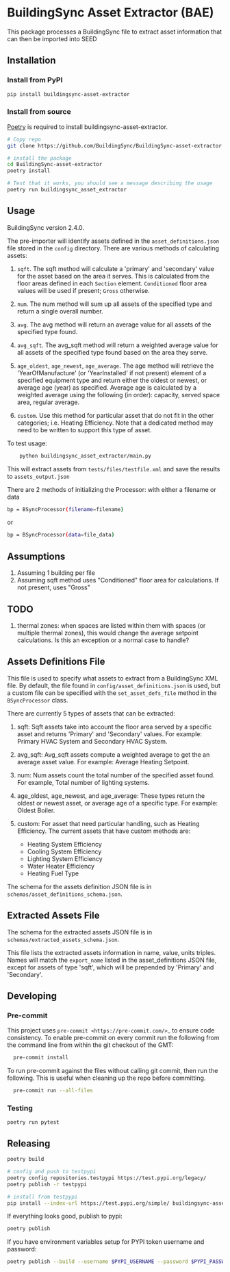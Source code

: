 # BuildingSync Asset Extractor (BAE)

This package processes a BuildingSync file to extract asset information that can then be imported into SEED

## Installation

### Install from PyPI

```bash
pip install buildingsync-asset-extractor
```
### Install from source
[Poetry](https://python-poetry.org/) is required to install buildingsync-asset-extractor.
```bash
# Copy repo
git clone https://github.com/BuildingSync/BuildingSync-asset-extractor.git

# install the package
cd BuildingSync-asset-extractor
poetry install

# Test that it works, you should see a message describing the usage
poetry run buildingsync_asset_extractor
```

## Usage

BuildingSync version 2.4.0.

The pre-importer will identify assets defined in the `asset_definitions.json` file stored in the `config` directory.  There are various methods of calculating assets:

1. `sqft`.  The sqft method will calculate a 'primary' and 'secondary' value for the asset based on the area it serves. This is calculated from the floor areas defined in each `Section` element.  `Conditioned` floor area values will be used if present; `Gross` otherwise.

1. `num`. The num method will sum up all assets of the specified type and return a single overall number.

1. `avg`. The avg method will return an average value for all assets of the specified type found.

1. `avg_sqft`. The avg_sqft method will return a weighted average value for all assets of the specified type found based on the area they serve.

1. `age_oldest`, `age_newest`, `age_average`. The age method will retrieve the 'YearOfManufacture' (or 'YearInstalled' if not present) element of a specified equipment type and return either the oldest or newest, or average age (year) as specified. Average age is calculated by a weighted average using the following (in order): capacity, served space area, regular average.

1. `custom`. Use this method for particular asset that do not fit in the other categories; i.e. Heating Efficiency. Note that a dedicated method may need to be written to support this type of asset.

To test usage:

```bash
	python buildingsync_asset_extractor/main.py
```

This will extract assets from `tests/files/testfile.xml` and save the results to `assets_output.json`

There are 2 methods of initializing the Processor: with either a filename or data

```bash
bp = BSyncProcessor(filename=filename)
```
or

```bash
bp = BSyncProcessor(data=file_data)
```

## Assumptions
1. Assuming 1 building per file
1. Assuming sqft method uses "Conditioned" floor area for calculations. If not present, uses "Gross"

## TODO
1. thermal zones: when spaces are listed within them with spaces (or multiple thermal zones), this would change the average setpoint calculations. Is this an exception or a normal case to handle?

## Assets Definitions File

This file is used to specify what assets to extract from a BuildingSync XML file. By default, the file found in `config/asset_definitions.json` is used, but a custom file can be specified with the `set_asset_defs_file` method in the `BSyncProcessor` class.

There are currently 5 types of assets that can be extracted:

1. sqft: Sqft assets take into account the floor area served by a specific asset and returns 'Primary' and 'Secondary' values.  For example: Primary HVAC System and Secondary HVAC System.

1. avg_sqft: Avg_sqft assets compute a weighted average to get the an average asset value.  For example:  Average Heating Setpoint.

1. num: Num assets count the total number of the specified asset found.  For example, Total number of lighting systems.

1. age_oldest, age_newest, and age_average: These types return the oldest or newest asset, or average age of a specific type.  For example: Oldest Boiler.

1. custom: For asset that need particular handling, such as Heating Efficiency. The current assets that have custom methods are:
	- Heating System Efficiency
	- Cooling System Efficiency
	- Lighting System Efficiency
	- Water Heater Efficiency
	- Heating Fuel Type

The schema for the assets definition JSON file is in `schemas/asset_definitions_schema.json`.

## Extracted Assets File

The schema for the extracted assets JSON file is in `schemas/extracted_assets_schema.json`.

This file lists the extracted assets information in name, value, units triples.  Names will match the `export_name` listed in the asset_definitions JSON file, except for assets of type 'sqft', which will be prepended by 'Primary' and 'Secondary'.

## Developing

### Pre-commit

This project uses `pre-commit <https://pre-commit.com/>`_ to ensure code consistency.
To enable pre-commit on every commit run the following from the command line from within the git checkout of the
GMT:

```bash
  pre-commit install
```

To run pre-commit against the files without calling git commit, then run the following. This is useful when cleaning up the repo before committing.

```bash
  pre-commit run --all-files
```
### Testing

	poetry run pytest

## Releasing

```bash
poetry build

# config and push to testpypi
poetry config repositories.testpypi https://test.pypi.org/legacy/
poetry publish -r testpypi

# install from testpypi
pip install --index-url https://test.pypi.org/simple/ buildingsync-asset-extractor
```
If everything looks good, publish to pypi:
```bash
poetry publish
```

If you have environment variables setup for PYPI token username and password:

```bash
poetry publish --build --username $PYPI_USERNAME --password $PYPI_PASSWORD
```
